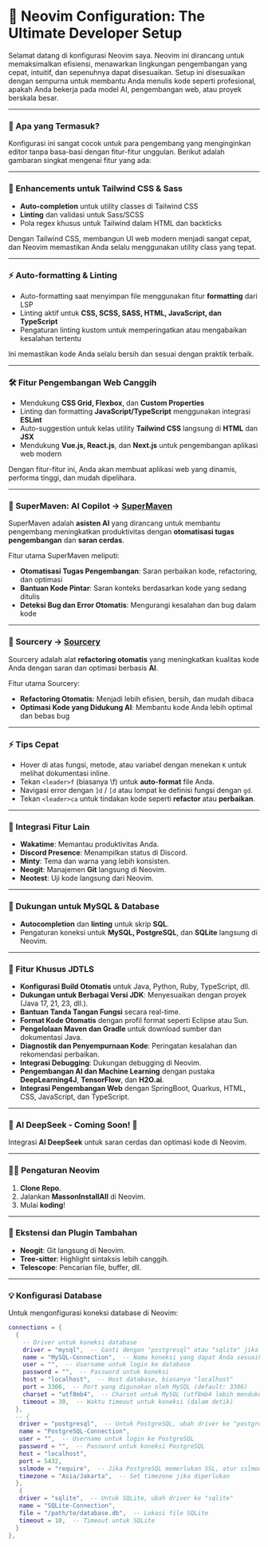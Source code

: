 # 🚀 Neovim Configuration: The Ultimate Developer Setup

Selamat datang di konfigurasi Neovim saya. Neovim ini dirancang untuk memaksimalkan efisiensi, menawarkan lingkungan pengembangan yang cepat, intuitif, dan sepenuhnya dapat disesuaikan. Setup ini disesuaikan dengan sempurna untuk membantu Anda menulis kode seperti profesional, apakah Anda bekerja pada model AI, pengembangan web, atau proyek berskala besar.

---

### 🔧 Apa yang Termasuk?

Konfigurasi ini sangat cocok untuk para pengembang yang menginginkan editor tanpa basa-basi dengan fitur-fitur unggulan. Berikut adalah gambaran singkat mengenai fitur yang ada:

---

### 🎨 Enhancements untuk Tailwind CSS & Sass

- **Auto-completion** untuk utility classes di Tailwind CSS
- **Linting** dan validasi untuk Sass/SCSS
- Pola regex khusus untuk Tailwind dalam HTML dan backticks

Dengan Tailwind CSS, membangun UI web modern menjadi sangat cepat, dan Neovim memastikan Anda selalu menggunakan utility class yang tepat.

---

### ⚡ Auto-formatting & Linting

- Auto-formatting saat menyimpan file menggunakan fitur **formatting** dari LSP
- Linting aktif untuk **CSS, SCSS, SASS, HTML, JavaScript, dan TypeScript**
- Pengaturan linting kustom untuk memperingatkan atau mengabaikan kesalahan tertentu

Ini memastikan kode Anda selalu bersih dan sesuai dengan praktik terbaik.

---

### 🛠️ Fitur Pengembangan Web Canggih

- Mendukung **CSS Grid, Flexbox**, dan **Custom Properties**
- Linting dan formatting **JavaScript/TypeScript** menggunakan integrasi **ESLint**
- Auto-suggestion untuk kelas utility **Tailwind CSS** langsung di **HTML** dan **JSX**
- Mendukung **Vue.js, React.js**, dan **Next.js** untuk pengembangan aplikasi web modern

Dengan fitur-fitur ini, Anda akan membuat aplikasi web yang dinamis, performa tinggi, dan mudah dipelihara.

---

### 🧳 SuperMaven: AI Copilot -> [SuperMaven](https://supermaven.com/)

SuperMaven adalah **asisten AI** yang dirancang untuk membantu pengembang meningkatkan produktivitas dengan **otomatisasi tugas pengembangan** dan **saran cerdas**.

Fitur utama SuperMaven meliputi:
- **Otomatisasi Tugas Pengembangan**: Saran perbaikan kode, refactoring, dan optimasi
- **Bantuan Kode Pintar**: Saran konteks berdasarkan kode yang sedang ditulis
- **Deteksi Bug dan Error Otomatis**: Mengurangi kesalahan dan bug dalam kode

---

### 🧠 Sourcery -> [Sourcery](https://sourcery.ai/)

Sourcery adalah alat **refactoring otomatis** yang meningkatkan kualitas kode Anda dengan saran dan optimasi berbasis **AI**.

Fitur utama Sourcery:
- **Refactoring Otomatis**: Menjadi lebih efisien, bersih, dan mudah dibaca
- **Optimasi Kode yang Didukung AI**: Membantu kode Anda lebih optimal dan bebas bug

---

### ⚡ Tips Cepat

- Hover di atas fungsi, metode, atau variabel dengan menekan `K` untuk melihat dokumentasi inline.
- Tekan `<leader>f` (biasanya \f) untuk **auto-format** file Anda.
- Navigasi error dengan `]d` / `[d` atau lompat ke definisi fungsi dengan `gd`.
- Tekan `<leader>ca` untuk tindakan kode seperti **refactor** atau **perbaikan**.

---

### 🧳 Integrasi Fitur Lain

- **Wakatime**: Memantau produktivitas Anda.
- **Discord Presence**: Menampilkan status di Discord.
- **Minty**: Tema dan warna yang lebih konsisten.
- **Neogit**: Manajemen **Git** langsung di Neovim.
- **Neotest**: Uji kode langsung dari Neovim.

---

### 🧳 Dukungan untuk MySQL & Database

- **Autocompletion** dan **linting** untuk skrip **SQL**.
- Pengaturan koneksi untuk **MySQL, PostgreSQL**, dan **SQLite** langsung di Neovim.

---

### 🎯 Fitur Khusus **JDTLS**

- **Konfigurasi Build Otomatis** untuk Java, Python, Ruby, TypeScript, dll.
- **Dukungan untuk Berbagai Versi JDK**: Menyesuaikan dengan proyek (Java 17, 21, 23, dll.).
- **Bantuan Tanda Tangan Fungsi** secara real-time.
- **Format Kode Otomatis** dengan profil format seperti Eclipse atau Sun.
- **Pengelolaan Maven dan Gradle** untuk download sumber dan dokumentasi Java.
- **Diagnostik dan Penyempurnaan Kode**: Peringatan kesalahan dan rekomendasi perbaikan.
- **Integrasi Debugging**: Dukungan debugging di Neovim.
- **Pengembangan AI dan Machine Learning** dengan pustaka **DeepLearning4J**, **TensorFlow**, dan **H2O.ai**.
- **Integrasi Pengembangan Web** dengan SpringBoot, Quarkus, HTML, CSS, JavaScript, dan TypeScript.

---

### 🚧 **AI DeepSeek** - Coming Soon! 🍻

Integrasi **AI DeepSeek** untuk saran cerdas dan optimasi kode di Neovim.

---

### 🧑‍💻 Pengaturan Neovim

1. **Clone Repo**.
2. Jalankan **MassonInstallAll** di Neovim.
3. Mulai **koding**!

---

### 🧳 Ekstensi dan Plugin Tambahan

- **Neogit**: Git langsung di Neovim.
- **Tree-sitter**: Highlight sintaksis lebih canggih.
- **Telescope**: Pencarian file, buffer, dll.

---

### 💡 Konfigurasi Database

Untuk mengonfigurasi koneksi database di Neovim:

```lua
connections = {
  {
    -- Driver untuk koneksi database
    driver = "mysql",  -- Ganti dengan "postgresql" atau "sqlite" jika menggunakan jenis database lain
    name = "MySQL-Connection",  -- Nama koneksi yang dapat Anda sesuaikan
    user = "",  -- Username untuk login ke database
    password = "",  -- Password untuk koneksi
    host = "localhost",  -- Host database, biasanya "localhost"
    port = 3306,  -- Port yang digunakan oleh MySQL (default: 3306)
    charset = "utf8mb4",  -- Charset untuk MySQL (utf8mb4 lebih mendukung karakter internasional)
    timeout = 30,  -- Waktu timeout untuk koneksi (dalam detik)
  },
  -- {
   driver = "postgresql",  -- Untuk PostgreSQL, ubah driver ke "postgresql"
   name = "PostgreSQL-Connection",
   user = "",  -- Username untuk login ke PostgreSQL
   password = "",  -- Password untuk koneksi PostgreSQL
   host = "localhost",
   port = 5432,
   sslmode = "require",  -- Jika PostgreSQL memerlukan SSL, atur sslmode ke "require"
   timezone = "Asia/Jakarta",  -- Set timezone jika diperlukan
  },
   {
   driver = "sqlite",  -- Untuk SQLite, ubah driver ke "sqlite"
   name = "SQLite-Connection",
   file = "/path/to/database.db",  -- Lokasi file SQLite
   timeout = 10,  -- Timeout untuk SQLite
  }
},

